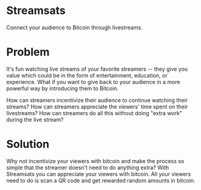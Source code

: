 # Streamsats
Connect your audience to Bitcoin through livestreams.

# Problem
It's fun watching live streams of your favorite streamers -- they give you value which could be in the form of entertainment, education, or experience. What if you want to give back to your audience in a more powerful way by introducing them to Bitcoin. 

How can streamers incentivize their audience to continue watching their streams? How can streamers appreciate the viewers' time spent on their livestreams? How can streamers do all this without doing "extra work" during the live stream? 

# Solution
Why not incentivize your viewers with bitcoin and make the process so simple that the streamer doesn't need to do anything extra? With Streamsats you can appreciate your viewers with bitcoin. All your viewers need to do is scan a QR code and get rewarded random amounts in bitcoin. 
